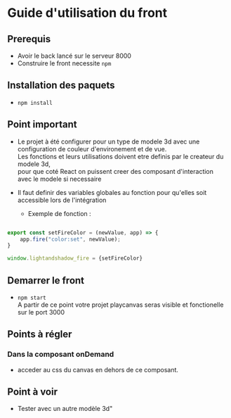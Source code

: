 # Guide d'utilisation du front

## Prerequis
- Avoir le back lancé sur le serveur 8000
- Construire le front necessite `npm`

## Installation des paquets
- `npm install`

## Point important 
- Le projet à été configurer pour un type de modele 3d avec une configuration de couleur d'environement et de vue.   
Les fonctions et leurs utilisations doivent etre definis par le createur du modele 3d,  
  pour que coté React on puissent creer des composant d'interaction avec le modele si necessaire  
  
- Il faut definir des variables globales au fonction pour qu'elles soit accessible lors de l'intégration 
  - Exemple de fonction :
```javascript

export const setFireColor = (newValue, app) => {
    app.fire("color:set", newValue);
}

window.lightandshadow_fire = {setFireColor}
```


## Demarrer le front
- `npm start`  
  A partir de ce point votre projet playcanvas seras visible et fonctionelle sur le port 3000


## Points à régler
### Dans la composant **onDemand**
- acceder au css du canvas en dehors de ce composant.

## Point à voir
- Tester avec un autre modèle 3d"
  
